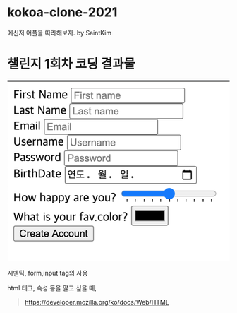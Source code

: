# kokoa-clone-2021
메신저 어플을 따라해보자. by SaintKim

# 챌린지 1회차 코딩 결과물

![day1](/img/challengeday_1.png)

시멘틱, form,input tag의 사용

html 태그, 속성 등을 알고 싶을 때,

> https://developer.mozilla.org/ko/docs/Web/HTML

